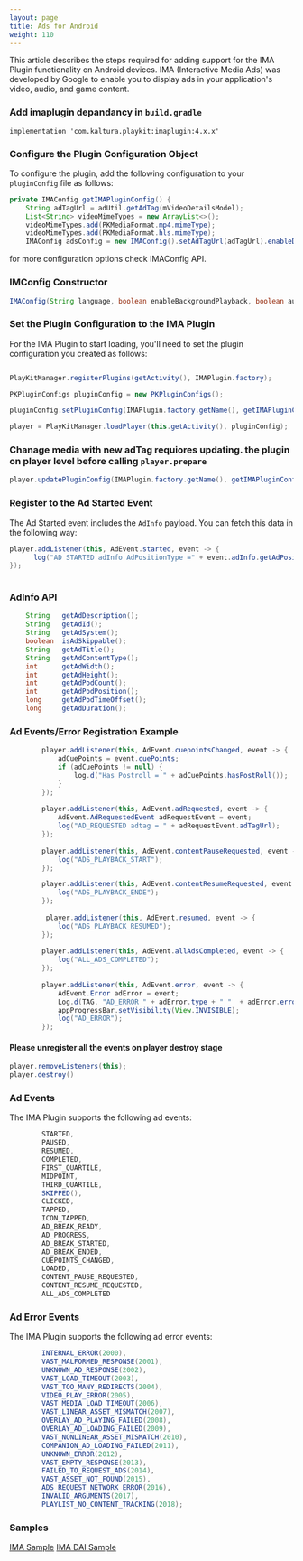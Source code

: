 ```yaml
---
layout: page
title: Ads for Android
weight: 110
---
```

This article describes the steps required for adding support for the IMA Plugin functionality on Android devices. IMA (Interactive Media Ads) was developed by Google to enable you to display ads in your application's video, audio, and game content.

### Add imaplugin depandancy in `build.gradle` 

```
implementation 'com.kaltura.playkit:imaplugin:4.x.x'
```
### Configure the Plugin Configuration Object  

To configure the plugin, add the following configuration to your `pluginConfig` file as follows:

```java
private IMAConfig getIMAPluginConfig() {
    String adTagUrl = adUtil.getAdTag(mVideoDetailsModel);
    List<String> videoMimeTypes = new ArrayList<>();
    videoMimeTypes.add(PKMediaFormat.mp4.mimeType);
    videoMimeTypes.add(PKMediaFormat.hls.mimeType);
    IMAConfig adsConfig = new IMAConfig().setAdTagUrl(adTagUrl).enableDebugMode(false).setVideoMimeTypes(videoMimeTypes);
```

for more configuration options check IMAConfig API.

### IMConfig Constructor  

```java
IMAConfig(String language, boolean enableBackgroundPlayback, boolean autoPlayAdBreaks, int videoBitrate, List<String> videoMimeTypes, String adTagUrl, boolean adAttribution, boolean adCountDown)
```

### Set the Plugin Configuration to the IMA Plugin  

For the IMA Plugin to start loading, you'll need to set the plugin configuration you created as follows:

```java

PlayKitManager.registerPlugins(getActivity(), IMAPlugin.factory);

PKPluginConfigs pluginConfig = new PKPluginConfigs();

pluginConfig.setPluginConfig(IMAPlugin.factory.getName(), getIMAPluginConfig());

player = PlayKitManager.loadPlayer(this.getActivity(), pluginConfig);

```

### Chanage media with new adTag requiores updating. the plugin on player level before calling `player.prepare`

```java
player.updatePluginConfig(IMAPlugin.factory.getName(), getIMAPluginConfig());

```

### Register to the Ad Started Event  

The Ad Started event includes the `AdInfo` payload. You can fetch this data in the following way:

```java 
player.addListener(this, AdEvent.started, event -> {
      log("AD STARTED adInfo AdPositionType =" + event.adInfo.getAdPositionType());
});
        
```

### AdInfo API  

```java
    String   getAdDescription();
    String   getAdId();
    String   getAdSystem();
    boolean  isAdSkippable();
    String   getAdTitle();
    String   getAdContentType();
    int      getAdWidth();
    int      getAdHeight();
    int      getAdPodCount();
    int      getAdPodPosition();
    long     getAdPodTimeOffset();
    long     getAdDuration();
```

### Ad Events/Error Registration Example  


```java
        player.addListener(this, AdEvent.cuepointsChanged, event -> {
            adCuePoints = event.cuePoints;
            if (adCuePoints != null) {
                log.d("Has Postroll = " + adCuePoints.hasPostRoll());
            }
        });
        
        player.addListener(this, AdEvent.adRequested, event -> {
            AdEvent.AdRequestedEvent adRequestEvent = event;
            log("AD_REQUESTED adtag = " + adRequestEvent.adTagUrl);
        });
        
        player.addListener(this, AdEvent.contentPauseRequested, event -> {
            log("ADS_PLAYBACK_START");
        });

        player.addListener(this, AdEvent.contentResumeRequested, event -> {
            log("ADS_PLAYBACK_ENDE");
        });
        
         player.addListener(this, AdEvent.resumed, event -> {
            log("ADS_PLAYBACK_RESUMED");
        });
        
        player.addListener(this, AdEvent.allAdsCompleted, event -> {
            log("ALL_ADS_COMPLETED");
        });
        
        player.addListener(this, AdEvent.error, event -> {
            AdEvent.Error adError = event;
            Log.d(TAG, "AD_ERROR " + adError.type + " "  + adError.error.message);
            appProgressBar.setVisibility(View.INVISIBLE);
            log("AD_ERROR");
        });
```

#### Please unregister all the events on player destroy stage

```java
player.removeListeners(this);
player.destroy()
```

### Ad Events  

The IMA Plugin supports the following ad events:

```java
        STARTED,
        PAUSED,
        RESUMED,
        COMPLETED,
        FIRST_QUARTILE,
        MIDPOINT,
        THIRD_QUARTILE,
        SKIPPED(),
        CLICKED,
        TAPPED,
        ICON_TAPPED,
        AD_BREAK_READY,
        AD_PROGRESS,
        AD_BREAK_STARTED,
        AD_BREAK_ENDED,
        CUEPOINTS_CHANGED,
        LOADED,
        CONTENT_PAUSE_REQUESTED,
        CONTENT_RESUME_REQUESTED,
        ALL_ADS_COMPLETED
```
        
### Ad Error Events  

The IMA Plugin supports the following ad error events:

```java
        INTERNAL_ERROR(2000),
        VAST_MALFORMED_RESPONSE(2001),
        UNKNOWN_AD_RESPONSE(2002),
        VAST_LOAD_TIMEOUT(2003),
        VAST_TOO_MANY_REDIRECTS(2004),
        VIDEO_PLAY_ERROR(2005),
        VAST_MEDIA_LOAD_TIMEOUT(2006),
        VAST_LINEAR_ASSET_MISMATCH(2007),
        OVERLAY_AD_PLAYING_FAILED(2008),
        OVERLAY_AD_LOADING_FAILED(2009),
        VAST_NONLINEAR_ASSET_MISMATCH(2010),
        COMPANION_AD_LOADING_FAILED(2011),
        UNKNOWN_ERROR(2012),
        VAST_EMPTY_RESPONSE(2013),
        FAILED_TO_REQUEST_ADS(2014),
        VAST_ASSET_NOT_FOUND(2015),
        ADS_REQUEST_NETWORK_ERROR(2016),
        INVALID_ARGUMENTS(2017),
        PLAYLIST_NO_CONTENT_TRACKING(2018);
```

### Samples

[IMA Sample](https://github.com/kaltura/kaltura-player-android-samples/tree/master/AdvancedSamples/IMASample)
[IMA DAI Sample](https://github.com/kaltura/kaltura-player-android-samples/tree/master/AdvancedSamples/IMADAISample)

